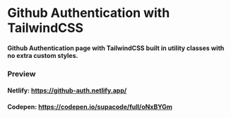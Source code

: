 # Github Authentication with TailwindCSS

#### Github Authentication page with TailwindCSS built in utility classes with no extra custom styles.

### Preview

#### Netlify: https://github-auth.netlify.app/

#### Codepen: https://codepen.io/supacode/full/oNxBYGm
